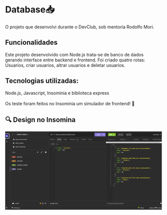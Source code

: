 <h1> Database📥 </h1>

O projeto que desenvolvi durante o DevClub, sob mentoria Rodolfo Mori.
<h2>Funcionalidades</h2>

Este projeto desenvolvido com Node.js trata-se de banco de dados gerando interface entre backend e frontend. Foi criado quatro rotas: Usuarios, criar usuarios, altrar usuarios e deletar usuarios.

<h2><b>Tecnologias utilizadas:</b></h2>
Node.js, Javascript, Insominia e biblioteca express
<br>
<br>
Os teste foram feitos no Insominia um simulador de frontend! 🚀 

<h2>🔍 Design no Insomina</h2>
<img src="https://github.com/Suellenrosana/database-node/blob/master/img/frontend_insomnia.png?raw=true">


